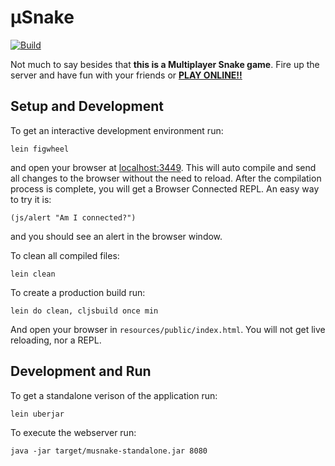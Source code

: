 # μSnake

[![Build](https://github.com/wanderley/musnake/actions/workflows/ci.yml/badge.svg?branch=master)](https://github.com/wanderley/musnake/actions/workflows/ci.yml)

Not much to say besides that **this is a Multiplayer Snake game**.  Fire up the server and have fun with your friends or [**PLAY ONLINE!!**](https://musnake.herokuapp.com/)

## Setup and Development

To get an interactive development environment run:

    lein figwheel

and open your browser at [localhost:3449](http://localhost:3449/).  This will auto compile and send all changes to the browser without the need to reload. After the compilation process is complete, you will get a Browser Connected REPL. An easy way to try it is:

    (js/alert "Am I connected?")

and you should see an alert in the browser window.

To clean all compiled files:

    lein clean

To create a production build run:

    lein do clean, cljsbuild once min

And open your browser in `resources/public/index.html`. You will not get live reloading, nor a REPL.

## Development and Run

To get a standalone verison of the application run:

    lein uberjar

To execute the webserver run:

    java -jar target/musnake-standalone.jar 8080
